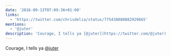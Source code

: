 ```yaml
---
date: '2016-09-13T07:09:36+01:00'
links:
  - 'https://twitter.com/chrisdelia/status/775438080882929665'
mentions:
  - '@juter'
description: 'Courage, I tells ya [@juter](https://twitter.com/@juter) '
---
```

Courage, I tells ya [@juter](https://twitter.com/@juter) 
